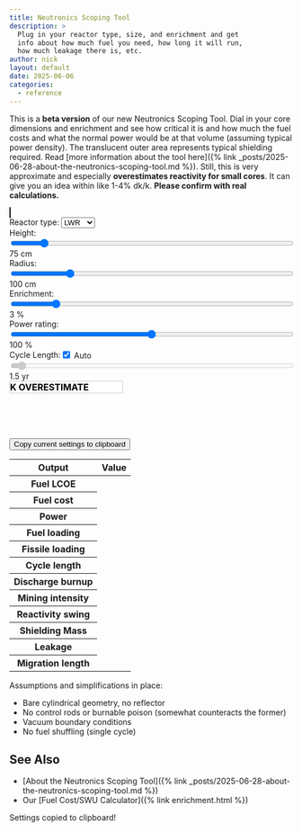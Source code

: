```yaml
---
title: Neutronics Scoping Tool
description: >
  Plug in your reactor type, size, and enrichment and get
  info about how much fuel you need, how long it will run,
  how much leakage there is, etc.
author: nick
layout: default
date: 2025-06-06
categories:
  - reference
---
```


<style>
  #plotly-container {
    width: 100%;
    max-height: 400px;
  }
  canvas {
    border: 1px solid black;
    width: 100%;
    max-height: 400px;
  }
  #dimensions {
    margin-top: 10px;
    font-size: 16px;
  }
    /* Ensure checkbox and label are on the same line */
  .checkbox-container {
    display: flex;
    align-items: center;
  }
  .slider-container input[type="range"] {
    width: 100%;
    box-sizing: border-box; /* Ensure padding/margins don't affect width */
  }
  #warning-label {
    background-color: white;
    color: black; /* Text color for readability */
    font-weight: bold;
    font-size: 1.0rem;
    border: 1px solid #ccc; /* Optional: subtle border */
    transition: background-color 0.5s ease; /* Smooth color transition */
    max-width: 200px; 
  }
  #warning-subcrit, #warning-high-bu, #warning-imp-bu {
    background-color: rgb(255, 0, 0);
    color: black; /* Text color for readability */
    font-weight: bold;
    font-size: 1.0rem;
    border: 1px solid #ccc; /* Optional: subtle border */
    max-width: 200px; 
    transition: opacity 0.5s ease-in-out;
    opacity: 0;
  }
  #warning-subcrit.visible, #warning-high-bu.visible, #warning-imp-bu.visible{
    opacity: 1;
  }
  #warning-subcrit.hidden, #warning-high-bu.hidden, #warning-imp-bu.hidden {
    display: block;
    opacity: 0;
  }
</style>
<script type="importmap">
  {
    "imports": {
      "three": "https://unpkg.com/three@0.174.0/build/three.module.js",
      "three/addons/": "https://unpkg.com/three@0.174.0/examples/jsm/"
    }
  }
</script>
<script src="/assets/fuel-cycle-cost.js?{{ site.time | date: '%s' }}"></script>
<script type="module" src="{{ '/assets/neutronics-scoping-tool.js' | relative_url }}?{{ site.time | date: '%s' }}"></script>
<script src="https://cdn.plot.ly/plotly-3.0.1.min.js" charset="utf-8"></script>

<div class="row" markdown="1">

This is a **beta version** of our new Neutronics Scoping Tool. Dial in your core
dimensions and enrichment and see how critical it is and how much the fuel costs
and what the normal power would be at that volume (assuming typical power
density). The translucent outer area represents typical shielding required. Read
[more information about the tool here]({% link
_posts/2025-06-28-about-the-neutronics-scoping-tool.md %}). Still, this is very
approximate and especially **overestimates reactivity for small cores**. It can
give you an idea within like 1-4% dk/k. **Please confirm with real
calculations.**

</div>

<div class="row">
  <div class="col-md-6">
    <canvas id="canvas"></canvas>
    <div class="slider-container">
      <label for="reactorType">Reactor type: </label>
      <select id="reactorType" name="reactor_type">
        <option value="LWR">LWR</option>
        <option value="HTGR">HTGR</option>
        <option value="SFR">SFR</option>
    </select>
    </div>
    <div class="row">
      <div class="col-sm-2 col-md-4">
        <label for="heightSlider">Height: </label>
      </div>
      <div class="col-6 slider-container">
        <input type="range" id="heightSlider" min="0" max="700" value="75">
      </div>
      <div class="col" id="heightVal">75 cm</div>
    </div>
    <div class="row">
      <div class="col-sm-2 col-md-4"> <label for="radiusSlider">Radius:</label> </div>
      <div class="col-6 slider-container">
        <input type="range" id="radiusSlider" min="0" max="500" value="100">
      </div>
      <div class="col" id="radiusVal">100 cm</div>
    </div>
    <div class="row">
      <div class="col-sm-2 col-md-4">
        <label for="enrichSlider">Enrichment: </label>
        </div>
      <div class="col-6 slider-container">
        <input type="range" id="enrichSlider" min="0" max="20" step="0.5" value="3">
      </div>
      <div class="col" id="enrichVal">3 %</div>
    </div>
    <div class="row">
      <div class="col-sm-2 col-md-4"> <label for="powerSlider">Power rating: </label> </div>
      <div class="col-6 slider-container">
        <input type="range" id="powerSlider" min="1" max="200" step="1" value="100">
      </div>
      <div class="col" id="powerVal">100 %</div>
    </div>
    <div class="row">
      <div class="col-4 checkbox-container">
        <label for="cycleSlider">Cycle Length: </label>
        <div class="px-2">
          <input type="checkbox" id="cycleAuto" value="1" checked>
          <label for="cycleAuto">Auto</label>
        </div>
      </div>
      <div class="col-6 slider-container">
        <input type="range" id="cycleSlider" min="0" max="60" step="0.25" value="1.5" disabled>
      </div>
      <div class="col">
        <span id=cycleVal>1.5 yr</span>
      </div>
    </div>
    <div id="warning-label" class="text-center p-0">K OVERESTIMATE</div>
    <div id="warning-subcrit" class="text-center p-0 hidden">SUBCRITICAL</div>
    <div id="warning-high-bu" class="text-center p-0 hidden" >HIGH BURNUP</div>
    <div id="warning-imp-bu" class="text-center p-0 hidden">IMPOSSIBLE BURNUP</div>
    <p class="text-center">
      <button id="save" class="btn btn-primary">
        <i class="fa fa-clipboard fa-lg"></i> Copy current settings to
        clipboard
      </button>
    </p>

  </div>
  <div class="col-md-6">
    <div id="plotly-container"></div>
    <div id="output">
      <table class="table">
        <thead>
          <tr>
            <th scope="col">Output</th>
            <th scope="col">Value</th>
          </tr>
        </thead>
        <tbody>
          <tr>
            <th scope="row">Fuel LCOE</th>
            <td id="outLCOE" class="text-primary"></td>   
          </tr>
          <tr>
            <th scope="row">Fuel cost</th>
            <td id="outCost"></td>   
          </tr>
          <tr>
            <th scope="row">Power</th>
            <td id="outPower"></td>   
          </tr>
          <tr>
            <th scope="row">Fuel loading</th>
            <td id="outFuel"></td>   
          </tr>
          <tr>
            <th scope="row">Fissile loading</th>
            <td id="outFissile"></td>   
          </tr>
          <tr>
            <th scope="row">Cycle length</th>
            <td id="outTime"></td>
          </tr>
          <tr>
            <th scope="row">Discharge burnup</th>
            <td id="outBu"></td>
          </tr>
          <tr>
            <th scope="row">Mining intensity</th>
            <td id="outMining"></td>
          </tr>
          <tr>
            <th scope="row">Reactivity swing</th>
            <td id="outSwing"></td>
          </tr>
          <tr>
            <th scope="row">Shielding Mass</th>
            <td id="outShield"></td>
          </tr>
          <tr>
            <th scope="row">Leakage</th>
            <td id="outLeakage"></td>
          </tr>
          <tr>
            <th scope="row">Migration length</th>
            <td id="outMigration"></td>
          </tr>
        </tbody>
      </table>
    </div>
  </div>
</div>

<div class="row" markdown="1">

Assumptions and simplifications in place:

- Bare cylindrical geometry, no reflector
- No control rods or burnable poison (somewhat counteracts the former)
- Vacuum boundary conditions
- No fuel shuffling (single cycle)

## See Also

- [About the Neutronics Scoping Tool]({% link _posts/2025-06-28-about-the-neutronics-scoping-tool.md %})
- Our [Fuel Cost/SWU Calculator]({% link enrichment.html %})

<!-- Modal -->
<div class="modal fade" id="copySuccessModal" tabindex="-1" aria-hidden="true">
  <div class="modal-dialog modal-sm modal-dialog-centered">
    <div class="modal-content">
      <div class="modal-body text-center">
        <i class="bi bi-check-circle-fill text-success me-2"></i>
        Settings copied to clipboard!
      </div>
    </div>
  </div>
</div>

</div>
